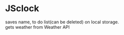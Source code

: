 # JSclock

saves name, to do list(can be deleted) on local storage. <br>
gets weather from Weather API
